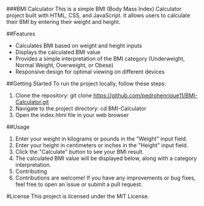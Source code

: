 ###BMI Calculator
This is a simple BMI (Body Mass Index) Calculator project built with HTML, CSS, and JavaScript. It allows users to calculate their BMI by entering their weight and height.

##Features
* Calculates BMI based on weight and height inputs
* Displays the calculated BMI value
* Provides a simple interpretation of the BMI category (Underweight, Normal Weight, Overweight, or Obese)
* Responsive design for optimal viewing on different devices

##Getting Started
To run the project locally, follow these steps:

1. Clone the repository: git clone https://github.com/pedrohenrique11/BMI-Calculator.git
2. Navigate to the project directory: cd BMI-Calculator
3. Open the index.html file in your web browser
  
##Usage
1. Enter your weight in kilograms or pounds in the "Weight" input field.
2. Enter your height in centimeters or inches in the "Height" input field.
3. Click the "Calculate" button to see your BMI result.
4. The calculated BMI value will be displayed below, along with a category interpretation.
5. Contributing
5. Contributions are welcome! If you have any improvements or bug fixes, feel free to open an issue or submit a pull request.

#License
This project is licensed under the MIT License.
